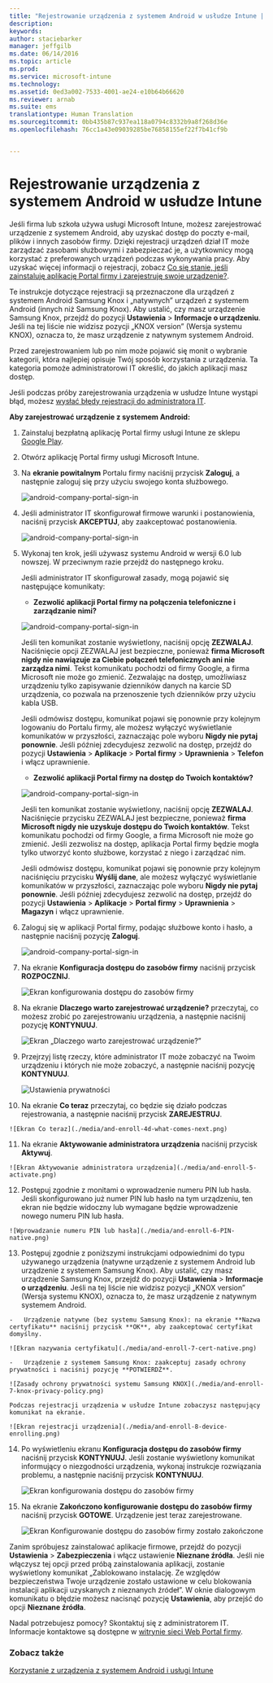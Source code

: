 ```yaml
---
title: "Rejestrowanie urządzenia z systemem Android w usłudze Intune | Microsoft Intune"
description: 
keywords: 
author: staciebarker
manager: jeffgilb
ms.date: 06/14/2016
ms.topic: article
ms.prod: 
ms.service: microsoft-intune
ms.technology: 
ms.assetid: 0ed3a002-7533-4001-ae24-e10b64b66620
ms.reviewer: arnab
ms.suite: ems
translationtype: Human Translation
ms.sourcegitcommit: 0bb435b87c937ea118a0794c8332b9a8f268d36e
ms.openlocfilehash: 76cc1a43e09039285be76858155ef22f7b41cf9b


---
```



# Rejestrowanie urządzenia z systemem Android w usłudze Intune

Jeśli firma lub szkoła używa usługi Microsoft Intune, możesz zarejestrować urządzenie z systemem Android, aby uzyskać dostęp do poczty e-mail, plików i innych zasobów firmy. Dzięki rejestracji urządzeń dział IT może zarządzać zasobami służbowymi i zabezpieczać je, a użytkownicy mogą korzystać z preferowanych urządzeń podczas wykonywania pracy. Aby uzyskać więcej informacji o rejestracji, zobacz [Co się stanie, jeśli zainstaluję aplikację Portal firmy i zarejestruję swoje urządzenie?](what-happens-if-you-install-the-Company-Portal-app-and-enroll-your-device-in-intune-android.md).

Te instrukcje dotyczące rejestracji są przeznaczone dla urządzeń z systemem Android Samsung Knox i „natywnych” urządzeń z systemem Android (innych niż Samsung Knox). Aby ustalić, czy masz urządzenie Samsung Knox, przejdź do pozycji **Ustawienia** &gt; **Informacje o urządzeniu**. Jeśli na tej liście nie widzisz pozycji „KNOX version” (Wersja systemu KNOX), oznacza to, że masz urządzenie z natywnym systemem Android.

Przed zarejestrowaniem lub po nim może pojawić się monit o wybranie kategorii, która najlepiej opisuje Twój sposób korzystania z urządzenia. Ta kategoria pomoże administratorowi IT określić, do jakich aplikacji masz dostęp.

Jeśli podczas próby zarejestrowania urządzenia w usłudze Intune wystąpi błąd, możesz [wysłać błędy rejestracji do administratora IT](send-enrollment-errors-to-your-it-administrator-android.md).

**Aby zarejestrować urządzenie z systemem Android:**

1.  Zainstaluj bezpłatną aplikację Portal firmy usługi Intune ze sklepu [Google Play](http://play.google.com/store/apps/details?id=com.microsoft.windowsintune.companyportal).

2.  Otwórz aplikację Portal firmy usługi Microsoft Intune.

3.  Na **ekranie powitalnym** Portalu firmy naciśnij przycisk **Zaloguj**, a następnie zaloguj się przy użyciu swojego konta służbowego.

    ![android-company-portal-sign-in](./media/and-enroll-0-welcome-screen.png)   

4.  Jeśli administrator IT skonfigurował firmowe warunki i postanowienia, naciśnij przycisk **AKCEPTUJ**, aby zaakceptować postanowienia.

    ![android-company-portal-sign-in](./media/and-enroll-3-accept-terms.png)

5.  Wykonaj ten krok, jeśli używasz systemu Android w wersji 6.0 lub nowszej. W przeciwnym razie przejdź do następnego kroku. 

    Jeśli administrator IT skonfigurował zasady, mogą pojawić się następujące komunikaty:
    -   **Zezwolić aplikacji Portal firmy na połączenia telefoniczne i zarządzanie nimi?**

    ![android-company-portal-sign-in](./media/and-enroll-3a-allow-phone-access.png)

    Jeśli ten komunikat zostanie wyświetlony, naciśnij opcję **ZEZWALAJ**. Naciśnięcie opcji ZEZWALAJ jest bezpieczne, ponieważ **firma Microsoft nigdy nie nawiązuje za Ciebie połączeń telefonicznych ani nie zarządza nimi**. Tekst komunikatu pochodzi od firmy Google, a firma Microsoft nie może go zmienić. Zezwalając na dostęp, umożliwiasz urządzeniu tylko zapisywanie dzienników danych na karcie SD urządzenia, co pozwala na przenoszenie tych dzienników przy użyciu kabla USB.

    Jeśli odmówisz dostępu, komunikat pojawi się ponownie przy kolejnym logowaniu do Portalu firmy, ale możesz wyłączyć wyświetlanie komunikatów w przyszłości, zaznaczając pole wyboru **Nigdy nie pytaj ponownie**.  Jeśli później zdecydujesz zezwolić na dostęp, przejdź do pozycji **Ustawienia** &gt; **Aplikacje** &gt; **Portal firmy** &gt; **Uprawnienia** &gt; **Telefon** i włącz uprawnienie.

    -   **Zezwolić aplikacji Portal firmy na dostęp do Twoich kontaktów?**

    ![android-company-portal-sign-in](./media/and-enroll-3b-allow-contacts-access.png)

    Jeśli ten komunikat zostanie wyświetlony, naciśnij opcję **ZEZWALAJ**. Naciśnięcie przycisku ZEZWALAJ jest bezpieczne, ponieważ **firma Microsoft nigdy nie uzyskuje dostępu do Twoich kontaktów**. Tekst komunikatu pochodzi od firmy Google, a firma Microsoft nie może go zmienić. Jeśli zezwolisz na dostęp, aplikacja Portal firmy będzie mogła tylko utworzyć konto służbowe, korzystać z niego i zarządzać nim.

    Jeśli odmówisz dostępu, komunikat pojawi się ponownie przy kolejnym naciśnięciu przycisku **Wyślij dane**, ale możesz wyłączyć wyświetlanie komunikatów w przyszłości, zaznaczając pole wyboru **Nigdy nie pytaj ponownie**. Jeśli później zdecydujesz zezwolić na dostęp, przejdź do pozycji **Ustawienia** &gt; **Aplikacje** &gt; **Portal firmy** &gt; **Uprawnienia** &gt; **Magazyn** i włącz uprawnienie.

6.  Zaloguj się w aplikacji Portal firmy, podając służbowe konto i hasło, a następnie naciśnij pozycję **Zaloguj**.

    ![android-company-portal-sign-in](./media/and-enroll-2-cp-sign-in.png)

7.  Na ekranie **Konfiguracja dostępu do zasobów firmy** naciśnij przycisk **ROZPOCZNIJ**.

    ![Ekran konfigurowania dostępu do zasobów firmy](./media/and-enroll-4a-comp-access-setup.png)

8.  Na ekranie **Dlaczego warto zarejestrować urządzenie?** przeczytaj, co możesz zrobić po zarejestrowaniu urządzenia, a następnie naciśnij pozycję **KONTYNUUJ**.

    ![Ekran „Dlaczego warto zarejestrować urządzenie?”](./media/and-enroll-4b-why-enroll.png)

9.  Przejrzyj listę rzeczy, które administrator IT może zobaczyć na Twoim urządzeniu i których nie może zobaczyć, a następnie naciśnij pozycję **KONTYNUUJ**.

    ![Ustawienia prywatności](./media/and-enroll-4c-we-care-privacy.png)

10.  Na ekranie **Co teraz** przeczytaj, co będzie się działo podczas rejestrowania, a następnie naciśnij przycisk **ZAREJESTRUJ**.

    ![Ekran Co teraz](./media/and-enroll-4d-what-comes-next.png)

11.  Na ekranie **Aktywowanie administratora urządzenia** naciśnij przycisk **Aktywuj**.

    ![Ekran Aktywowanie administratora urządzenia](./media/and-enroll-5-activate.png)

12.  Postępuj zgodnie z monitami o wprowadzenie numeru PIN lub hasła. Jeśli skonfigurowano już numer PIN lub hasło na tym urządzeniu, ten ekran nie będzie widoczny lub wymagane będzie wprowadzenie nowego numeru PIN lub hasła.

    ![Wprowadzanie numeru PIN lub hasła](./media/and-enroll-6-PIN-native.png)

13.  Postępuj zgodnie z poniższymi instrukcjami odpowiednimi do typu używanego urządzenia (natywne urządzenie z systemem Android lub urządzenie z systemem Samsung Knox). Aby ustalić, czy masz urządzenie Samsung Knox, przejdź do pozycji **Ustawienia** &gt; **Informacje o urządzeniu**. Jeśli na tej liście nie widzisz pozycji „KNOX version” (Wersja systemu KNOX), oznacza to, że masz urządzenie z natywnym systemem Android.

    -   Urządzenie natywne (bez systemu Samsung Knox): na ekranie **Nazwa certyfikatu** naciśnij przycisk **OK**, aby zaakceptować certyfikat domyślny.

    ![Ekran nazywania certyfikatu](./media/and-enroll-7-cert-native.png)

    -   Urządzenie z systemem Samsung Knox: zaakceptuj zasady ochrony prywatności i naciśnij pozycję **POTWIERDŹ**.

    ![Zasady ochrony prywatności systemu Samsung KNOX](./media/and-enroll-7-knox-privacy-policy.png)

    Podczas rejestracji urządzenia w usłudze Intune zobaczysz następujący komunikat na ekranie.

    ![Ekran rejestracji urządzenia](./media/and-enroll-8-device-enrolling.png)

14. Po wyświetleniu ekranu **Konfiguracja dostępu do zasobów firmy** naciśnij przycisk **KONTYNUUJ**. Jeśli zostanie wyświetlony komunikat informujący o niezgodności urządzenia, wykonaj instrukcje rozwiązania problemu, a następnie naciśnij przycisk **KONTYNUUJ**.

    ![Ekran konfigurowania dostępu do zasobów firmy](./media/and-enroll-9-comp-access-setup.png)  

11. Na ekranie **Zakończono konfigurowanie dostępu do zasobów firmy** naciśnij przycisk **GOTOWE**. Urządzenie jest teraz zarejestrowane.

    ![Ekran Konfigurowanie dostępu do zasobów firmy zostało zakończone](./media/and-enroll-10-comp-access-setup-complete.png)

Zanim spróbujesz zainstalować aplikacje firmowe, przejdź do pozycji **Ustawienia** &gt; **Zabezpieczenia** i włącz ustawienie **Nieznane źródła**. Jeśli nie włączysz tej opcji przed próbą zainstalowania aplikacji, zostanie wyświetlony komunikat „Zablokowano instalację. Ze względów bezpieczeństwa Twoje urządzenie zostało ustawione w celu blokowania instalacji aplikacji uzyskanych z nieznanych źródeł”. W oknie dialogowym komunikatu o błędzie możesz nacisnąć pozycję **Ustawienia**, aby przejść do opcji **Nieznane źródła**.

Nadal potrzebujesz pomocy? Skontaktuj się z administratorem IT. Informacje kontaktowe są dostępne w [witrynie sieci Web Portal firmy](http://portal.manage.microsoft.com).

### Zobacz także
[Korzystanie z urządzenia z systemem Android i usługi Intune](using-your-android-device-with-intune.md)



<!--HONumber=Jun16_HO4-->


